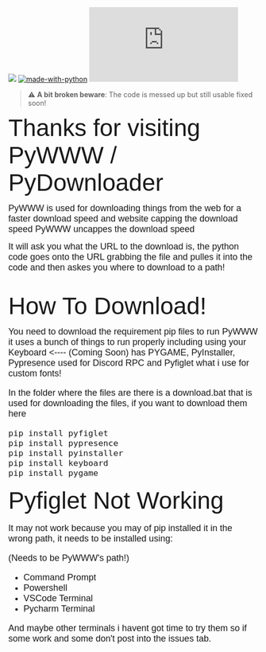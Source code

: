 ![](https://i.ibb.co/7pVnP49/Python-logo-and-wordmark-svg.png)
[![made-with-python](https://img.shields.io/badge/Made%20with-Python-1f425f.svg)](https://www.python.org/) [![Latest release](https://badgen.net/github/release/Naereen/Strapdown.js)](https://github.com/MooManisLoud/PyWWW)


> :warning: **A bit broken beware**: The code is messed up but still usable fixed soon!


<font size="7" face="Arial">Thanks for visiting PyWWW / PyDownloader</font>

<font size="4" face="Arial">PyWWW is used for downloading things from the web for a faster download speed and website capping the download speed PyWWW uncappes the download speed</font>

<font size="4" face="Arial">It will ask you what the URL to the download is, the python code goes onto the URL grabbing the file and pulles it into the code and then askes you where to download to a path!</font>

#

<font size="7" face="Arial">How To Download!</font>

<font size="4" face="Arial">You need to download the requirement pip files to run PyWWW it uses a bunch of things to run properly including using your Keyboard <---- (Coming Soon) has PYGAME, PyInstaller, Pypresence used for Discord RPC  and Pyfiglet what i use for custom fonts!<font>

<font size="4" face="Arial">In the folder where the files are there is a download.bat that is used for downloading the files, if you want to download them here</font>

```
pip install pyfiglet
pip install pypresence
pip install pyinstaller
pip install keyboard
pip install pygame
```

<font size="7" face="Arial">Pyfiglet Not Working</font>

<font size="4" face="Arial">It may not work because you may of pip installed it in the wrong path, it needs to be installed using:</font>

(Needs to be PyWWW's path!)

- Command Prompt
- Powershell
- VSCode Terminal
- Pycharm Terminal

And maybe other terminals i havent got time to try them so if some work and some don't post into the issues tab.
#
